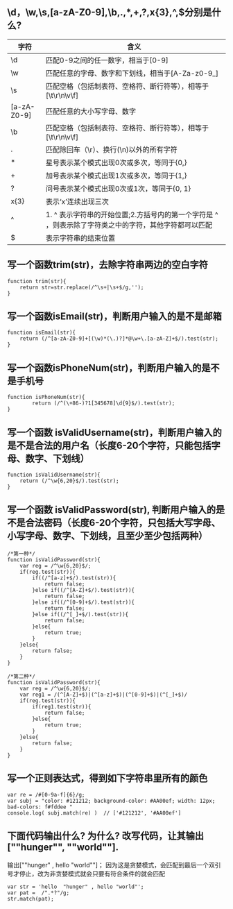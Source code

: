 ## \d，\w,\s,[a-zA-Z0-9],\b,.,*,+,?,x{3},^,$分别是什么?

| 字符 | 含义 |
| --- | --- |
| \d | 匹配0-9之间的任一数字，相当于[0-9] |
| \w | 匹配任意的字母、数字和下划线，相当于[A-Za-z0-9_] |
| \s | 匹配空格（包括制表符、空格符、断行符等），相等于[\t\r\n\v\f] |
| [a-zA-Z0-9] | 匹配任意的大小写字母、数字 |
| \b | 匹配空格（包括制表符、空格符、断行符等），相等于[\t\r\n\v\f] |
| . | 匹配除回车（\r）、换行(\n)以外的所有字符| 
| * | 星号表示某个模式出现0次或多次，等同于{0,} |
| + | 加号表示某个模式出现1次或多次，等同于{1,} |
| ? | 问号表示某个模式出现0次或1次，等同于{0, 1} |
| x{3} | 表示‘x’连续出现三次 |
| ^ | 1. ^ 表示字符串的开始位置;2.方括号内的第一个字符是 ^ ，则表示除了字符类之中的字符，其他字符都可以匹配 |
| $ | 表示字符串的结束位置 |

## 写一个函数trim(str)，去除字符串两边的空白字符

```
function trim(str){
	return str=str.replace(/^\s+|\s+$/g,'');
}
```

## 写一个函数isEmail(str)，判断用户输入的是不是邮箱

```
function isEmail(str){
	return (/^[a-zA-Z0-9]+[(\w)*(\.)?]*@\w+\.[a-zA-Z]+$/).test(str);
}
```

## 写一个函数isPhoneNum(str)，判断用户输入的是不是手机号

```
function isPhoneNum(str){
		return (/^(\+86-)?1[345678]\d{9}$/).test(str);
}
```

## 写一个函数 isValidUsername(str)，判断用户输入的是不是合法的用户名（长度6-20个字符，只能包括字母、数字、下划线）

```
function isValidUsername(str){
	return (/^\w{6,20}$/).test(str);
}
```
## 写一个函数 isValidPassword(str), 判断用户输入的是不是合法密码（长度6-20个字符，只包括大写字母、小写字母、数字、下划线，且至少至少包括两种）

```
/*第一种*/
function isValidPassword(str){
	var reg = /^\w{6,20}$/;
	if(reg.test(str)){
		if((/^[a-z]+$/).test(str)){
			return false;
		}else if((/^[A-Z]+$/).test(str)){
			return false;
		}else if((/^[0-9]+$/).test(str)){
			return false;
		}else if((/^[_]+$/).test(str)){
			return false;
		}else{
			return true;
		}
	}else{
		return false;
	}
}

/*第二种*/
function isValidPassword(str){
	var reg = /^\w{6,20}$/;
	var reg1 = /(^[A-Z]+$)|(^[a-z]+$)|(^[0-9]+$)|(^[_]+$)/
	if(reg.test(str)){
		if(reg1.test(str)){
			return false;
		}else{
			return true;
		}
	}else{
		return false;
	}	
}
```
## 写一个正则表达式，得到如下字符串里所有的颜色

```
var re = /#[0-9a-f]{6}/g;
var subj = "color: #121212; background-color: #AA00ef; width: 12px; bad-colors: f#fddee "
console.log( subj.match(re) )  // ['#121212', '#AA00ef']
```

## 下面代码输出什么? 为什么? 改写代码，让其输出[""hunger"", ""world""].


输出[""hunger" , hello "world""]；
因为这是贪婪模式，会匹配到最后一个双引号才停止，改为非贪婪模式就会只要有符合条件的就会匹配

```
var str = 'hello  "hunger" , hello "world"';
var pat =  /".*?"/g;
str.match(pat);
```